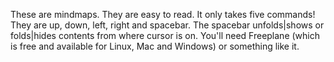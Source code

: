 These are mindmaps. They are easy to read. It only takes five commands! They are up, down, left, right and spacebar. The spacebar unfolds|shows or folds|hides contents from where cursor is on. You'll need Freeplane (which is free and available for Linux, Mac and Windows) or something like it.
